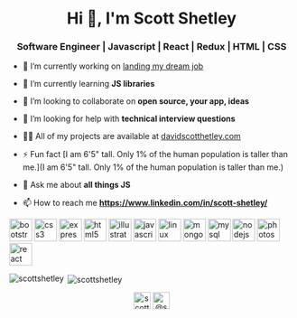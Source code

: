 <h1 align="center">Hi 👋, I'm Scott Shetley</h1>
<h3 align="center">Software Engineer | Javascript | React | Redux | HTML | CSS</h3>

- 🔭 I’m currently working on [landing my dream job](unemployed)

- 🌱 I’m currently learning **JS libraries**

- 👯 I’m looking to collaborate on **open source, your app, ideas**

- 🤝 I’m looking for help with **technical interview questions**

- 👨‍💻 All of my projects are available at [davidscotthetley.com](davidscotthetley.com)

- ⚡ Fun fact [I am 6'5" tall. Only 1% of the human population is taller than me.](I am 6'5" tall. Only 1% of the human population is taller than me.)

- 💬 Ask me about **all things JS**

- 📫 How to reach me **https://www.linkedin.com/in/scott-shetley/**

<p align="left"><img src="https://devicons.github.io/devicon/devicon.git/icons/bootstrap/bootstrap-plain.svg" alt="bootstrap" width="40" height="40"/> <img src="https://devicons.github.io/devicon/devicon.git/icons/css3/css3-original-wordmark.svg" alt="css3" width="40" height="40"/> <img src="https://devicons.github.io/devicon/devicon.git/icons/express/express-original-wordmark.svg" alt="express" width="40" height="40"/> <img src="https://devicons.github.io/devicon/devicon.git/icons/html5/html5-original-wordmark.svg" alt="html5" width="40" height="40"/> <img src="https://www.vectorlogo.zone/logos/adobe_illustrator/adobe_illustrator-icon.svg" alt="illustrator" width="40" height="40"/> <img src="https://devicons.github.io/devicon/devicon.git/icons/javascript/javascript-original.svg" alt="javascript" width="40" height="40"/> <img src="https://devicons.github.io/devicon/devicon.git/icons/linux/linux-original.svg" alt="linux" width="40" height="40"/> <img src="https://devicons.github.io/devicon/devicon.git/icons/mongodb/mongodb-original-wordmark.svg" alt="mongodb" width="40" height="40"/> <img src="https://devicons.github.io/devicon/devicon.git/icons/mysql/mysql-original-wordmark.svg" alt="mysql" width="40" height="40"/> <img src="https://devicons.github.io/devicon/devicon.git/icons/nodejs/nodejs-original-wordmark.svg" alt="nodejs" width="40" height="40"/> <img src="https://devicons.github.io/devicon/devicon.git/icons/photoshop/photoshop-plain.svg" alt="photoshop" width="40" height="40"/> <img src="https://devicons.github.io/devicon/devicon.git/icons/react/react-original-wordmark.svg" alt="react" width="40" height="40"/></p>

<p><img align="left" src="https://github-readme-stats.vercel.app/api/top-langs/?username=scottshetley&layout=compact" alt="scottshetley" /></p>

<p>&nbsp;<img align="center" src="https://github-readme-stats.vercel.app/api?username=scottshetley&show_icons=true" alt="scottshetley" /></p>

<p align="center">
<a href="https://linkedin.com/in/scott-shetley" target="blank"><img align="center" src="https://cdn.jsdelivr.net/npm/simple-icons@3.0.1/icons/linkedin.svg" alt="scott-shetley" height="30" width="30" /></a>
<a href="https://instagram.com/@scottshetley" target="blank"><img align="center" src="https://cdn.jsdelivr.net/npm/simple-icons@3.0.1/icons/instagram.svg" alt="@scottshetley" height="30" width="30" /></a>
</p>
